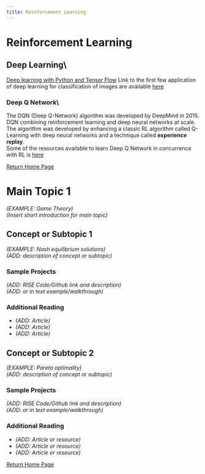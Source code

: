 ```yaml
---
title: Reinforcement Learning
---
```

# Reinforcement Learning

## Deep Learning\

[Deep learning with Python and Tensor Flow](https://pythonprogramming.net/introduction-deep-learning-python-tensorflow-keras/)
Link to the first few application of deep learning for classification of images are available [here](https://github.com/sunamatya/Deep_learning_tutorials)

### Deep Q Network\
The DQN (Deep Q-Network) algorithm was developed by DeepMind in 2015.
 DQN combining reinforcement learning and deep neural networks at scale. 
 The algorithm was developed by enhancing a classic RL algorithm called Q-Learning with deep neural networks and a technique called **experience replay**.\
 Some of the resources available to learn Deep Q Network in concurrence with RL is [here](https://www.tensorflow.org/agents/tutorials/0_intro_rl)
 
 



[Return Home Page](../index.md)
# Main Topic 1 
*(EXAMPLE: Game Theory)* \
*(Insert short introduction for main topic)*

## Concept or Subtopic 1
*(EXAMPLE: Nash equilibrium solutions)*\
*(ADD: description of concept or subtopic)*

### Sample Projects
*(ADD: RISE Code/Github link and description)*\
*(ADD: or in text example/walkthrough)*
 
### Additional Reading
+ *(ADD: Article)*
+ *(ADD: Article)*
+ *(ADD: Article)*


## Concept or Subtopic 2
*(EXAMPLE: Pareto optimality)*\
*(ADD: description of concept or subtopic)*

### Sample Projects
*(ADD: RISE Code/Github link and description)*\
*(ADD: or in text example/walkthrough)*

### Additional Reading
+ *(ADD: Article or resource)*
+ *(ADD: Article or resource)*
+ *(ADD: Article or resource)*

[Return Home Page](../index.md)
